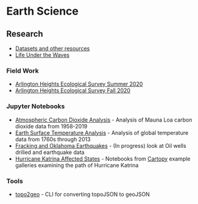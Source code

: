 
# Earth Science

## Research

- [Datasets and other resources](https://github.com/kylepollina/earthscience/blob/master/research/resources.md)
- [Life Under the Waves](https://kylepollina.github.io/earthscience/research/life-under-the-waves.html)

### Field Work
- [Arlington Heights Ecological Survey Summer 2020](https://kylepollina.github.io/earthscience/field-work/summer-survey.html)
- [Arlington Heights Ecological Survey Fall 2020](https://kylepollina.github.io/earthscience/field-work/fall-survey.html)


### Jupyter Notebooks
- [Atmospheric Carbon Dioxide Analysis](https://nbviewer.jupyter.org/github/kylepollina/earthscience/blob/master/notebooks/Atmospheric_CO2_Analysis/Atmospheric%20Carbon%20Dioxide%20Analysis.ipynb) - Analysis of Mauna Loa carbon dioxide data from 1958-2019
- [Earth Surface Temperature Analysis](https://nbviewer.jupyter.org/github/kylepollina/earthscience/blob/master/notebooks/Surface_Temperature_Analysis/Earth%20Surface%20Temperature%20Analysis.ipynb) - Analysis of global temperature data from 1760s through 2013
- [Fracking and Oklahoma Earthquakes](https://nbviewer.jupyter.org/github/kylepollina/earthscience/blob/master/notebooks/Fracking_and_Oklahoma_Quakes/Fracking_and_Oklahoma_Quakes%20main.ipynb) - (In progress) look at Oil wells drilled and earthquake data
- [Hurricane Katrina Affected States](https://nbviewer.jupyter.org/github/kylepollina/earthscience/blob/master/notebooks/Hurricane%20Katrina/hurricane_katrina.ipynb) - Notebooks from [Cartopy](https://scitools.org.uk/cartopy/docs/latest/) example galleries examining the path of Hurricane Katrina

### Tools

- [topo2geo](https://github.com/kylepollina/topo2geo) - CLI for converting topoJSON to geoJSON
